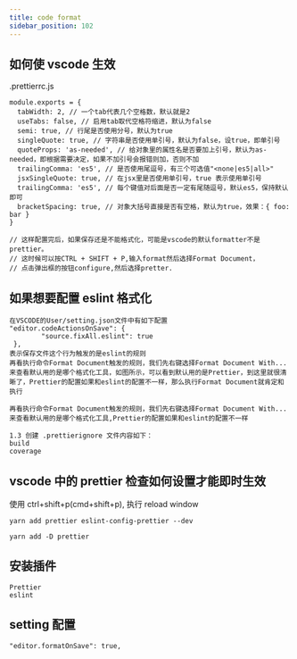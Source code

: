 ```yaml
---
title: code format
sidebar_position: 102
---
```


## 如何使 vscode 生效
.prettierrc.js
```text
module.exports = {
  tabWidth: 2, // 一个tab代表几个空格数，默认就是2
  useTabs: false, // 启用tab取代空格符缩进，默认为false
  semi: true, // 行尾是否使用分号，默认为true
  singleQuote: true, // 字符串是否使用单引号，默认为false，设true，即单引号
  quoteProps: 'as-needed', // 给对象里的属性名是否要加上引号，默认为as-needed，即根据需要决定，如果不加引号会报错则加，否则不加
  trailingComma: 'es5', // 是否使用尾逗号，有三个可选值"<none|es5|all>"
  jsxSingleQuote: true, // 在jsx里是否使用单引号，true 表示使用单引号
  trailingComma: 'es5', // 每个键值对后面是否一定有尾随逗号，默认es5，保持默认即可
  bracketSpacing: true, // 对象大括号直接是否有空格，默认为true，效果：{ foo: bar }
}

// 这样配置完后，如果保存还是不能格式化，可能是vscode的默认formatter不是prettier。
// 这时候可以按CTRL + SHIFT + P,输入format然后选择Format Document，
// 点击弹出框的按钮configure,然后选择pretter.
```

## 如果想要配置 eslint 格式化
```
在VSCODE的User/setting.json文件中有如下配置
"editor.codeActionsOnSave": {
        "source.fixAll.eslint": true
 },
表示保存文件这个行为触发的是eslint的规则
再看执行命令Format Document触发的规则，我们先右键选择Format Document With...来查看默认用的是哪个格式化工具，如图所示，可以看到默认用的是Prettier，到这里就很清晰了，Prettier的配置如果和eslint的配置不一样，那么执行Format Document就肯定和执行

再看执行命令Format Document触发的规则，我们先右键选择Format Document With...来查看默认用的是哪个格式化工具,Prettier的配置如果和eslint的配置不一样

```

```text
1.3 创建 .prettierignore 文件内容如下：
build
coverage
```

## vscode 中的 prettier 检查如何设置才能即时生效

使用 ctrl+shift+p(cmd+shift+p), 执行 reload window

```
yarn add prettier eslint-config-prettier --dev

yarn add -D prettier
```

## 安装插件

```
Prettier
eslint
```

## setting 配置

```
"editor.formatOnSave": true,
```
